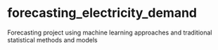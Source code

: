 # forecasting_electricity_demand
Forecasting project using machine learning approaches and traditional statistical methods and models
